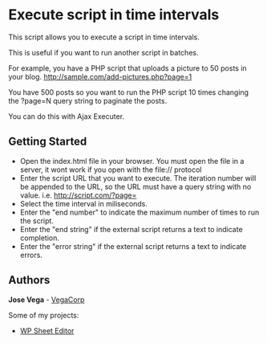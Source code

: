 # Execute script in time intervals

This script allows you to execute a script in time intervals.

This is useful if you want to run another script in batches.

For example, you have a PHP script that uploads a picture to 50 posts in your blog.
http://sample.com/add-pictures.php?page=1

You have 500 posts so you want to run the PHP script 10 times changing the ?page=N query string to paginate the posts.

You can do this with Ajax Executer.

## Getting Started

* Open the index.html file in your browser. You must open the file in a server, it wont work if you open with the file:// protocol
* Enter the script URL that you want to execute. The iteration number will be appended to the URL, so the URL must have a query string with no value. i.e. http://script.com/?page=
* Select the time interval in miliseconds.
* Enter the "end number" to indicate the maximum number of times to run the script.
* Enter the "end string" if the external script returns a text to indicate completion.
* Enter the "error string" if the external script returns a text to indicate errors.


## Authors

**Jose Vega** - [VegaCorp](http://vegacorp.me)

Some of my projects:
* [WP Sheet Editor](https://wpsheeteditor.com/go/free-plugin-from-github)